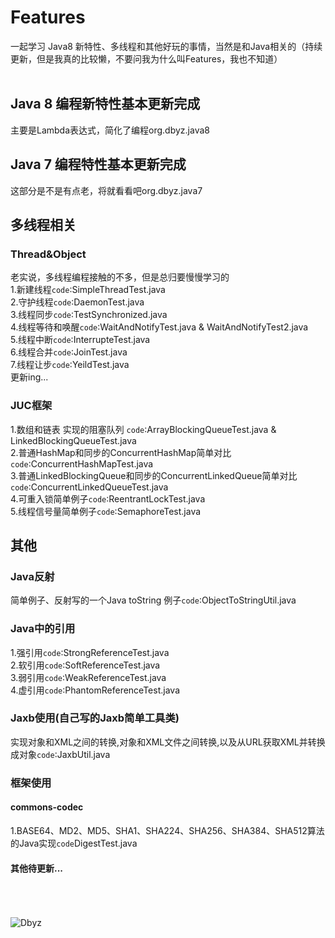 Features
====
一起学习 Java8 新特性、多线程和其他好玩的事情，当然是和Java相关的（持续更新，但是我真的比较懒，不要问我为什么叫Features，我也不知道）<br><br>

## Java 8 编程新特性基本更新完成
主要是Lambda表达式，简化了编程org.dbyz.java8

## Java 7 编程特性基本更新完成
这部分是不是有点老，将就看看吧org.dbyz.java7

## 多线程相关 
### Thread&Object
老实说，多线程编程接触的不多，但是总归要慢慢学习的<br>
1.新建线程`code`:SimpleThreadTest.java<br>
2.守护线程`code`:DaemonTest.java<br>
3.线程同步`code`:TestSynchronized.java<br>
4.线程等待和唤醒`code`:WaitAndNotifyTest.java & WaitAndNotifyTest2.java<br>
5.线程中断`code`:InterrupteTest.java<br>
6.线程合并`code`:JoinTest.java<br>
7.线程让步`code`:YeildTest.java<br>
      更新ing...

### JUC框架
1.数组和链表 实现的阻塞队列 `code`:ArrayBlockingQueueTest.java & LinkedBlockingQueueTest.java<br>
2.普通HashMap和同步的ConcurrentHashMap简单对比`code`:ConcurrentHashMapTest.java<br>
3.普通LinkedBlockingQueue和同步的ConcurrentLinkedQueue简单对比`code`:ConcurrentLinkedQueueTest.java<br>
4.可重入锁简单例子`code`:ReentrantLockTest.java<br>
5.线程信号量简单例子`code`:SemaphoreTest.java<br>
     
## 其他
### Java反射
简单例子、反射写的一个Java toString 例子`code`:ObjectToStringUtil.java<br>

### Java中的引用
1.强引用`code`:StrongReferenceTest.java<br>
2.软引用`code`:SoftReferenceTest.java<br>
3.弱引用`code`:WeakReferenceTest.java<br>
4.虚引用`code`:PhantomReferenceTest.java<br>

### Jaxb使用(自己写的Jaxb简单工具类)
实现对象和XML之间的转换,对象和XML文件之间转换,以及从URL获取XML并转换成对象`code`:JaxbUtil.java<br>

### 框架使用 
#### commons-codec
1.BASE64、MD2、MD5、SHA1、SHA224、SHA256、SHA384、SHA512算法的Java实现`code`DigestTest.java

#### 其他待更新...
<br><br><br>
![Dbyz](https://avatars2.githubusercontent.com/u/6849536?v=3&s=64 "Dbyz") 